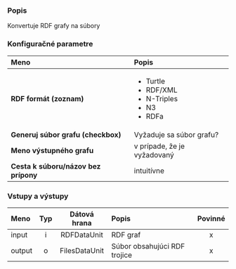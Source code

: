### Popis

Konvertuje RDF grafy na súbory

### Konfiguračné parametre

| Meno | Popis |
|:----|:----|
|**RDF formát (zoznam)**|<UL><LI>Turtle</LI><LI>RDF/XML</LI><LI>N-Triples</LI><LI>N3</LI><LI>RDFa</LI></UL>|
|**Generuj súbor grafu (checkbox)**|Vyžaduje sa súbor grafu?|
|**Meno výstupného grafu**|v prípade, že je vyžadovaný|
|**Cesta k súboru/názov bez prípony**|intuitívne|

### Vstupy a výstupy ###

|Meno |Typ | Dátová hrana | Popis | Povinné |
|:--------|:------:|:------:|:-------------|:---------------------:|
|input|i|RDFDataUnit|RDF graf|x|
|output|o|FilesDataUnit|Súbor obsahujúci RDF trojice|x|